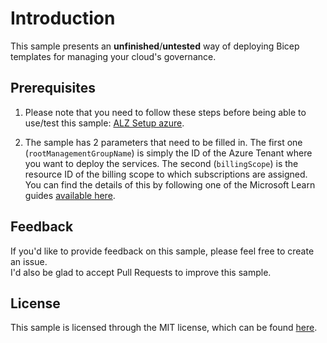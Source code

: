 # Introduction

This sample presents an **unfinished**/**untested** way of deploying Bicep templates for managing your cloud's governance.

## Prerequisites

1. Please note that you need to follow these steps before being able to use/test this sample: [ALZ Setup azure](https://github.com/Azure/Enterprise-Scale/wiki/ALZ-Setup-azure).

2. The sample has 2 parameters that need to be filled in. The first one (`rootManagementGroupName`) is simply the ID of the Azure Tenant where you want to deploy the services. The second (`billingScope`) is the resource ID of the billing scope to which subscriptions are assigned. You can find the details of this by following one of the Microsoft Learn guides [available here](https://learn.microsoft.com/en-us/azure/cost-management-billing/manage/programmatically-create-subscription).

## Feedback

If you'd like to provide feedback on this sample, please feel free to create an issue.  
I'd also be glad to accept Pull Requests to improve this sample.

## License

This sample is licensed through the MIT license, which can be found [here](/LICENSE).
